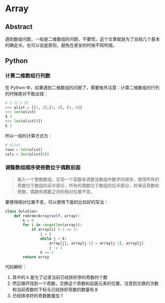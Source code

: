 # Array

## Abstract

遇到数组问题，一般是二维数组的问题，不要慌，这个文章就是为了总结几个基本的确定点，也可以说是原则，避免在紧张的时候不知所措。

## Python

### 计算二维数组行列数

在 Python 中，如果遇到二维数组的问题了，需要格外注意：计算二维数组的行列的时候绝对不能出错：

```py
# 3 行 2 列
>>> alist = [[1, 2],[3, 4], [5, 6]]
>>> len(alist)
$ 3
>>> len(alist[0])
$ 2
```

所以一般的计算方式为：

```py
# alist
rows = len(alist)
cols = len(alist[0])
```

### 调整数组顺序使奇数位于偶数前面

> 输入一个整数数组，实现一个函数来调整该数组中数字的顺序，使得所有的奇数位于数组的前半部分，所有的偶数位于数组的后半部分，并保证奇数和奇数，偶数和偶数之间的相对位置不变。

要使得相对位置不变，可以使用下面的比较好的写法：

```py
class Solution:
    def reOrderArray(self, array):
        k = 0
        for i in range(len(array)):
            if array[i] % 2 == 1:
                j = i
                while j > k:
                    array[j], array[j-1] = array[j-1], array[j]
                    j -= 1
                k += 1
        return array
```

代码解析：

1. 其中的 k 是为了记录当前已经排好序的奇数的个数
2. 然后循环找到一个奇数，交换这个奇数和前面元素的位置，注意到交换的次数和当前奇数的下标与已经排好奇数的数量有关
3. 已经排序好的奇数数量加 1


